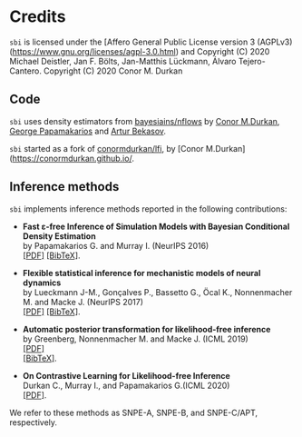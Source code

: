 # Credits

`sbi` is licensed under the [Affero General Public License version 3 (AGPLv3)(https://www.gnu.org/licenses/agpl-3.0.html) and 
Copyright (C) 2020 Michael Deistler, Jan F. Bölts, Jan-Matthis Lückmann, Álvaro Tejero-Cantero.
Copyright (C) 2020 Conor M. Durkan


##  Code

`sbi` uses density estimators from [bayesiains/nflows](https://github.com/bayesiains/nsf) by [Conor M.Durkan](https://conormdurkan.github.io/), [George Papamakarios](https://gpapamak.github.io/) and [Artur Bekasov](https://arturbekasov.github.io/).

`sbi` started as a fork of [conormdurkan/lfi](https://github.com/conormdurkan/lfi), by [Conor M.Durkan](https://conormdurkan.github.io/.

## Inference methods

`sbi` implements inference methods reported in the following contributions:

- **Fast ε-free Inference of Simulation Models with Bayesian Conditional Density
  Estimation**<br> by Papamakarios G. and Murray I. (NeurIPS 2016)
  <br>[[PDF]](https://papers.nips.cc/paper/6084-fast-free-inference-of-simulation-models-with-bayesian-conditional-density-estimation.pdf)
  [[BibTeX]](https://papers.nips.cc/paper/6084-fast-free-inference-of-simulation-models-with-bayesian-conditional-density-estimation/bibtex).

- **Flexible statistical inference for mechanistic models of neural dynamics** <br> by
  Lueckmann J-M., Gonçalves P., Bassetto G., Öcal K., Nonnenmacher M. and Macke J. (NeurIPS 2017)
  <br>[[PDF]](https://papers.nips.cc/paper/6728-flexible-statistical-inference-for-mechanistic-models-of-neural-dynamics.pdf)
  [[BibTeX]](https://papers.nips.cc/paper/6728-flexible-statistical-inference-for-mechanistic-models-of-neural-dynamics/bibtex).

- **Automatic posterior transformation for likelihood-free inference**<br>by Greenberg, Nonnenmacher M. and Macke J. (ICML 2019) <br>[[PDF]](http://proceedings.mlr.press/v97/greenberg19a/greenberg19a.pdf) <br> [[BibTeX]](http://proceedings.mlr.press/v97/greenberg19a.html).

- **On Contrastive Learning for Likelihood-free Inference**<br>Durkan C.,
  Murray I., and Papamakarios G.(ICML 2020) <br>[[PDF]](https://arxiv.org/abs/2002.03712).

We refer to these methods as SNPE-A, SNPE-B, and SNPE-C/APT, respectively.
